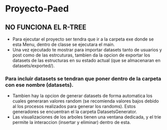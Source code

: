 # Proyecto-Paed

## NO FUNCIONA EL R-TREE
* Para ejecutar el proyecto ser tendra que ir a la carpeta exe donde se esta Menu, dentro de classe se ejecutara el main.
* Una vez ejecutado te mostrar para importar datasets tanto de usuarios y post como de las estrcuturas, tambien da la opcion de exportar los datasets de las estructuras en su estado actual (que se almacenaran en datasets/exported/).
### Para incluir datasets se tendran que poner dentro de la carpeta con ese nombre (datasets).
* Tambien hay la opcion de generar datasets de forma automatica los cuales generaran valores random (se recomienda valores bajos debido al los procesos realizados para generar los randoms). Estos generadores se encuentran el la carpeta DatasetsGenerator.
* Las visualizaciones de los arboles tienen una ventana dedicada, y el trie permite la interaccion (insertar y eliminar) dentro de esta.

